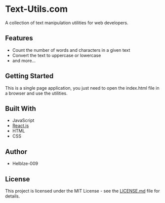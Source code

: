 # Text-Utils.com

A collection of text manipulation utilities for web developers.

## Features
- Count the number of words and characters in a given text
- Convert the text to uppercase or lowercase
- and more...

## Getting Started

This is a single page application, you just need to open the index.html file in a browser and use the utilities.

## Built With
- JavaScript
- [React.js](https://reactjs.org/)
- HTML
- CSS


## Author
- Helblze-009

## License
This project is licensed under the MIT License - see the [LICENSE.md](LICENSE.md) file for details.
